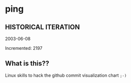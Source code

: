 # ping

## HISTORICAL ITERATION
2003-06-08

Incremented: 2197

## What is this?? 
Linux skills to hack the github commit visualization chart `;-)`
